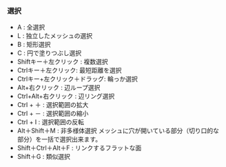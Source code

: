 ### 選択
- A : 全選択
- L : 独立したメッシュの選択
- B : 矩形選択
- C : 円で塗りつぶし選択
- Shiftキー＋左クリック : 複数選択
- Ctrlキー＋左クリック: 最短距離を選択
- Ctrlキー+左クリック＋ドラッグ: 輪っか選択
- Alt+右クリック : 辺ループ選択
- Ctrl+Alt+右クリック : 辺リング選択
- Ctrl + ＋ : 選択範囲の拡大
- Ctrl + － : 選択範囲の縮小
- Ctrl + I : 選択範囲の反転
- Alt＋Shift＋M : 非多様体選択 メッシュに穴が開いている部分（切り口的な部分）を一括で選択出来ます。
- Shift＋Ctrl＋Alt＋F : リンクするフラットな面
- Shift＋G : 類似選択
